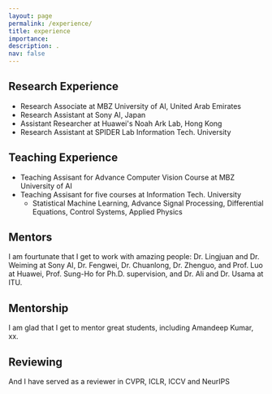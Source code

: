 ```yaml
---
layout: page
permalink: /experience/
title: experience
importance: 
description: .
nav: false
---
```


## Research Experience 

- Research Associate at MBZ University of AI, United Arab Emirates
- Research Assistant at Sony AI, Japan
- Assistant Researcher at Huawei's Noah Ark Lab, Hong Kong
- Research Assistant at SPIDER Lab Information Tech. University

## Teaching Experience
- Teaching Assisant for Advance Computer Vision Course at MBZ University of AI
- Teaching Assisant for five courses at Information Tech. University
  - Statistical Machine Learning, Advance Signal Processing, Differential Equations, Control Systems, Applied Physics
 
## Mentors

I am fourtunate that I get to work with amazing people: Dr. Lingjuan and Dr. Weiming at Sony AI, Dr. Fengwei, Dr. Chuanlong, Dr. Zhenguo, and Prof. Luo at Huawei, Prof. Sung-Ho for Ph.D. supervision, and Dr. Ali and Dr. Usama at ITU.

## Mentorship

I am glad that I get to mentor great students, including Amandeep Kumar, xx. 

## Reviewing 

And I have served as a reviewer in CVPR, ICLR, ICCV and NeurIPS
